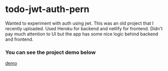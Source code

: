 # todo-jwt-auth-pern

Wanted to experiment with auth using jwt. This was an old project that I recently uploaded. Used Heroku for backend and netlify for frontend. Didn't pay much attention to UI but the app has some nice logic behind backend and frontend. 

### You can see the project demo below

[demo](https://todo-with-jwt-auth.netlify.app/)
